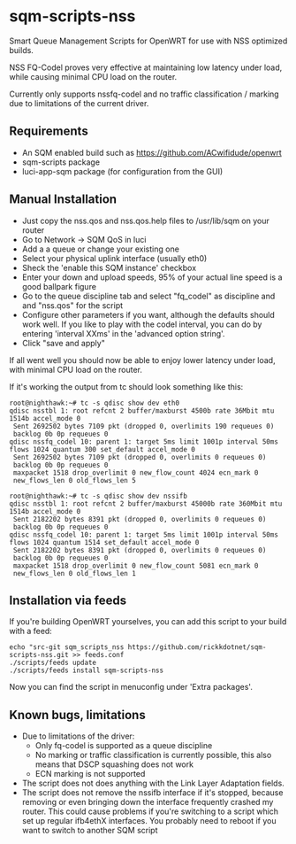 # sqm-scripts-nss
Smart Queue Management Scripts for OpenWRT for use with NSS optimized builds.

NSS FQ-Codel proves very effective at maintaining low latency under load, while causing minimal CPU load on the router. 

Currently only supports nssfq-codel and no traffic classification / marking due to limitations of the current driver. 

## Requirements

* An SQM enabled build such as https://github.com/ACwifidude/openwrt
* sqm-scripts package
* luci-app-sqm package (for configuration from the GUI)

## Manual Installation

* Just copy the nss.qos and nss.qos.help files to /usr/lib/sqm on your router
* Go to Network -> SQM QoS in luci
* Add a a queue or change your existing one
* Select your physical uplink interface (usually eth0)  
* Sheck the 'enable this SQM instance' checkbox
* Enter your down and upload speeds, 95% of your actual line speed is a good ballpark figure
* Go to the queue discipline tab and select "fq_codel" as discipline and and "nss.qos" for the script
* Configure other parameters if you want, although the defaults should work well. If you like to play with the codel interval, you can do by entering 'interval XXms' in the 'advanced option string'. 
* Click "save and apply" 

If all went well you should now be able to enjoy lower latency under load, with minimal CPU load on the router. 

If it's working the output from tc should look something like this: 

    root@nighthawk:~# tc -s qdisc show dev eth0
    qdisc nsstbl 1: root refcnt 2 buffer/maxburst 4500b rate 36Mbit mtu 1514b accel_mode 0
     Sent 2692502 bytes 7109 pkt (dropped 0, overlimits 190 requeues 0)
     backlog 0b 0p requeues 0
    qdisc nssfq_codel 10: parent 1: target 5ms limit 1001p interval 50ms flows 1024 quantum 300 set_default accel_mode 0
     Sent 2692502 bytes 7109 pkt (dropped 0, overlimits 0 requeues 0)
     backlog 0b 0p requeues 0
     maxpacket 1518 drop_overlimit 0 new_flow_count 4024 ecn_mark 0
     new_flows_len 0 old_flows_len 5

    root@nighthawk:~# tc -s qdisc show dev nssifb
    qdisc nsstbl 1: root refcnt 2 buffer/maxburst 45000b rate 360Mbit mtu 1514b accel_mode 0
     Sent 2182202 bytes 8391 pkt (dropped 0, overlimits 0 requeues 0)
     backlog 0b 0p requeues 0
    qdisc nssfq_codel 10: parent 1: target 5ms limit 1001p interval 50ms flows 1024 quantum 1514 set_default accel_mode 0
     Sent 2182202 bytes 8391 pkt (dropped 0, overlimits 0 requeues 0)
     backlog 0b 0p requeues 0
     maxpacket 1518 drop_overlimit 0 new_flow_count 5081 ecn_mark 0
     new_flows_len 0 old_flows_len 1

## Installation via feeds

If you're building OpenWRT yourselves, you can add this script to your build with a feed: 

    echo "src-git sqm_scripts_nss https://github.com/rickkdotnet/sqm-scripts-nss.git >> feeds.conf
    ./scripts/feeds update
    ./scripts/feeds install sqm-scripts-nss
 
 Now you can find the script in menuconfig under 'Extra packages'.


## Known bugs, limitations


* Due to limitations of the driver:
    * Only fq-codel is supported as a queue discipline
    * No marking or traffic classification is currently possible, this also means that DSCP squashing does not work
    * ECN marking is not supported
* The script does not does anything with the Link Layer Adaptation fields. 
* The script does not remove the nssifb interface if it's stopped, because removing or even bringing down the interface frequently crashed my router. This could cause problems if you're switching to a script which set up regular ifb4ethX interfaces. You probably need to reboot if you want to switch to another SQM script

